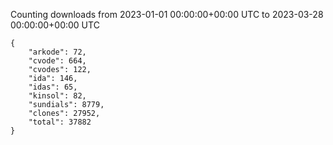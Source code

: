 
Counting downloads from 2023-01-01 00:00:00+00:00 UTC to 2023-03-28 00:00:00+00:00 UTC

```
{
    "arkode": 72,
    "cvode": 664,
    "cvodes": 122,
    "ida": 146,
    "idas": 65,
    "kinsol": 82,
    "sundials": 8779,
    "clones": 27952,
    "total": 37882
}
```
